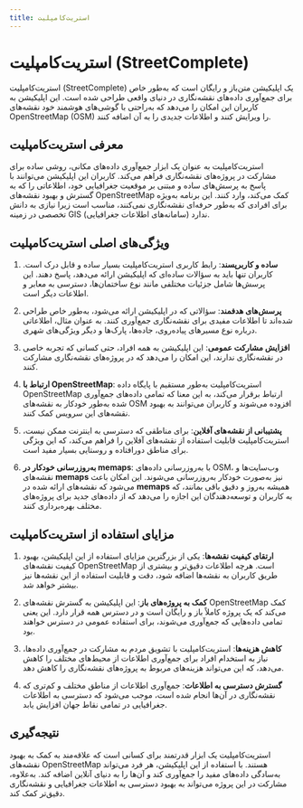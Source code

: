 ```yaml
---
title: استریت‌کامپلیت
---
```


# استریت‌کامپلیت (StreetComplete)

استریت‌کامپلیت (StreetComplete) یک اپلیکیشن متن‌باز و رایگان است که به‌طور خاص برای جمع‌آوری داده‌های نقشه‌نگاری در دنیای واقعی طراحی شده است. این اپلیکیشن به کاربران این امکان را می‌دهد که به‌راحتی با گوشی‌های هوشمند خود نقشه‌های OpenStreetMap (OSM) را ویرایش کنند و اطلاعات جدیدی را به آن اضافه کنند.

## معرفی استریت‌کامپلیت
استریت‌کامپلیت به عنوان یک ابزار جمع‌آوری داده‌های مکانی، روشی ساده برای مشارکت در پروژه‌های نقشه‌نگاری فراهم می‌کند. کاربران این اپلیکیشن می‌توانند با پاسخ به پرسش‌های ساده و مبتنی بر موقعیت جغرافیایی خود، اطلاعاتی را که به گسترش و بهبود نقشه‌های OpenStreetMap کمک می‌کند، وارد کنند. این برنامه به‌ویژه برای افرادی که به‌طور حرفه‌ای نقشه‌نگاری نمی‌کنند، مناسب است زیرا نیازی به دانش تخصصی در زمینه GIS (سامانه‌های اطلاعات جغرافیایی) ندارد.

## ویژگی‌های اصلی استریت‌کامپلیت
1. **ساده و کاربرپسند**: رابط کاربری استریت‌کامپلیت بسیار ساده و قابل درک است. کاربران تنها باید به سؤالات ساده‌ای که اپلیکیشن ارائه می‌دهد، پاسخ دهند. این پرسش‌ها شامل جزئیات مختلفی مانند نوع ساختمان‌ها، دسترسی به معابر و اطلاعات دیگر است.
   
2. **پرسش‌های هدفمند**: سؤالاتی که در اپلیکیشن ارائه می‌شود، به‌طور خاص طراحی شده‌اند تا اطلاعات مفیدی برای نقشه‌نگاری جمع‌آوری کنند. به عنوان مثال، اطلاعاتی درباره نوع مسیرهای پیاده‌روی، جاده‌ها، پارک‌ها و دیگر ویژگی‌های شهری.

3. **افزایش مشارکت عمومی**: این اپلیکیشن به همه افراد، حتی کسانی که تجربه خاصی در نقشه‌نگاری ندارند، این امکان را می‌دهد که در پروژه‌های نقشه‌نگاری مشارکت کنند.

4. **ارتباط با OpenStreetMap**: استریت‌کامپلیت به‌طور مستقیم با پایگاه داده OpenStreetMap ارتباط برقرار می‌کند، به این معنا که تمامی داده‌های جمع‌آوری شده به‌طور خودکار به نقشه‌های OSM افزوده می‌شوند و کاربران می‌توانند به بهبود نقشه‌های این سرویس کمک کنند.

5. **پشتیبانی از نقشه‌های آفلاین**: برای مناطقی که دسترسی به اینترنت ممکن نیست، استریت‌کامپلیت قابلیت استفاده از نقشه‌های آفلاین را فراهم می‌کند، که این ویژگی برای مناطق دورافتاده و روستایی بسیار مفید است.

6. **به‌روزرسانی خودکار در memaps**: با به‌روزرسانی داده‌های OSM، وب‌سایت‌ها و نقشه‌های **memaps** نیز به‌صورت خودکار به‌روزرسانی می‌شوند. این امکان باعث می‌شود که نقشه‌های ارائه شده در **memaps** همیشه به‌روز و دقیق باقی بمانند، که به کاربران و توسعه‌دهندگان این اجازه را می‌دهد که از داده‌های جدید برای پروژه‌های مختلف بهره‌برداری کنند.

## مزایای استفاده از استریت‌کامپلیت
1. **ارتقای کیفیت نقشه‌ها**: یکی از بزرگترین مزایای استفاده از این اپلیکیشن، بهبود کیفیت نقشه‌های OpenStreetMap است. هرچه اطلاعات دقیق‌تر و بیشتری از طریق کاربران به نقشه‌ها اضافه شود، دقت و قابلیت استفاده از این نقشه‌ها نیز بیشتر خواهد شد.
   
2. **کمک به پروژه‌های باز**: این اپلیکیشن به گسترش نقشه‌های OpenStreetMap کمک می‌کند که یک پروژه کاملاً باز و رایگان است و در دسترس همه قرار دارد. این یعنی تمامی داده‌هایی که جمع‌آوری می‌شوند، برای استفاده عمومی در دسترس خواهند بود.

3. **کاهش هزینه‌ها**: استریت‌کامپلیت با تشویق مردم به مشارکت در جمع‌آوری داده‌ها، نیاز به استخدام افراد برای جمع‌آوری اطلاعات از محیط‌های مختلف را کاهش می‌دهد، که این می‌تواند هزینه‌های مربوط به پروژه‌های نقشه‌نگاری را کاهش دهد.

4. **گسترش دسترسی به اطلاعات**: جمع‌آوری اطلاعات از مناطق مختلف و کم‌تری که نقشه‌نگاری در آن‌ها انجام شده است، موجب می‌شود که دسترسی به اطلاعات جغرافیایی در تمامی نقاط جهان افزایش یابد.

## نتیجه‌گیری
استریت‌کامپلیت یک ابزار قدرتمند برای کسانی است که علاقه‌مند به کمک به بهبود نقشه‌های OpenStreetMap هستند. با استفاده از این اپلیکیشن، هر فرد می‌تواند به‌سادگی داده‌های مفید را جمع‌آوری کند و آن‌ها را به دنیای آنلاین اضافه کند. به‌علاوه، مشارکت در این پروژه می‌تواند به بهبود دسترسی به اطلاعات جغرافیایی و نقشه‌نگاری دقیق‌تر کمک کند.

